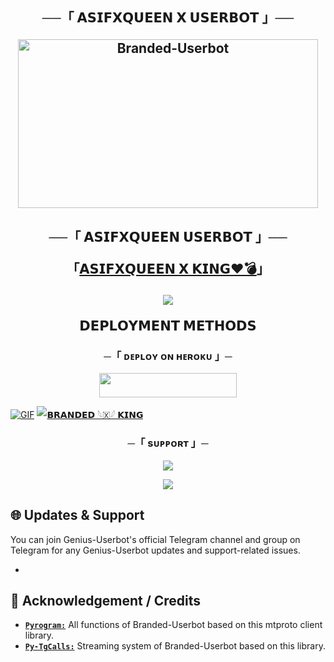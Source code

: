 <h2 align="center">
    ──「 𝗔𝗦𝗜𝗙𝗫𝗤𝗨𝗘𝗘𝗡 𝗫 𝗨𝗦𝗘𝗥𝗕𝗢𝗧 」──

<p align="center">
<a href="https://github.com/ASIFXQUEEN/MISSQUEENUSERBOT2.0"><img src="https://envs.sh/bxx.jpg" height="270" width="480" alt="Branded-Userbot"/></a>
</p>

<h2 align="center">
    ──「 𝗔𝗦𝗜𝗙𝗫𝗤𝗨𝗘𝗘𝗡 𝗨𝗦𝗘𝗥𝗕𝗢𝗧 」──
    
    
「[𝗔𝗦𝗜𝗙𝗫𝗤𝗨𝗘𝗘𝗡 𝗫 𝗞𝗜𝗡𝗚❤️💣](https://t.me/ARAME9)」



<p align="center">
  <img src="https://envs.sh/bxx.jpg">
</p>


<p align="center">
<b>𝗗𝗘𝗣𝗟𝗢𝗬𝗠𝗘𝗡𝗧 𝗠𝗘𝗧𝗛𝗢𝗗𝗦</b>
</p>
<h3 align="center">
     ─「 ᴅᴇᴩʟᴏʏ ᴏɴ ʜᴇʀᴏᴋᴜ 」─
</h3>
<p align="center"><a href="https://dashboard.heroku.com/new?template=https://github.com/ASIFXQUEEN/MISSQUEENUSERBOT2.0"> <img src="https://img.shields.io/badge/Deploy%20On%20Heroku-black?style=for-the-badge&logo=heroku" width="220" height="38.45"/></a></p>


[![GIF](https://github.com/ASIFXQUEEN/blob/main/ASIFXQUEEN.gif)](https://github.com/ASIFXQUEEN)
   [![𝗕𝗥𝗔𝗡𝗗𝗘𝗗 𓆩🇽𓆪 𝗞𝗜𝗡𝗚 ](https://github-stats-alpha.vercel.app/api?username=ASIFXQUEEN "ASIFXQUEEN")](https://github-stats-alpha.vercel.app/api?username=ASIFXQUEEN "ASIFXQUEEN")


<h3 align="center">
    ─「 sᴜᴩᴩᴏʀᴛ 」─
</h3>

<p align="center">
<a href="https://t.me/ARAME9"><img src="https://img.shields.io/badge/-Support%20Group-blue.svg?style=for-the-badge&logo=Telegram"></a>
</p>

<p align="center">
<a href="https://t.me/NAXQUEEN"><img src="https://img.shields.io/badge/-Support%20Channel-blue.svg?style=for-the-badge&logo=Telegram"></a>
</p>


<h2>🌐 Updates & Support</h2>
<p title="Support">You can join Genius-Userbot's official Telegram channel and group on Telegram for any Genius-Userbot updates and support-related issues.</p>



- 
<h2>📑 Acknowledgement / Credits</h2>

- [**`Pyrogram:`**](https://github.com/pyrogram) All functions of Branded-Userbot based on this mtproto client library.
- [**`Py-TgCalls:`**](https://github.com/py-tgcalls) Streaming system of Branded-Userbot based on this library.




